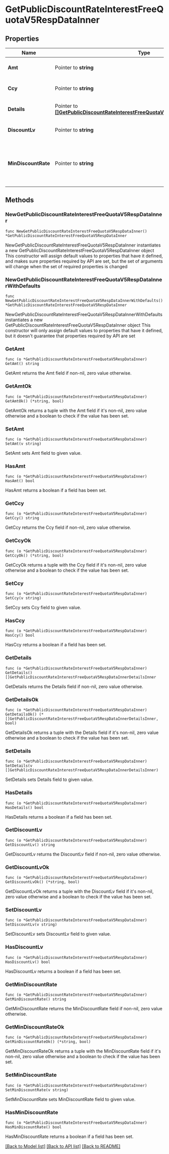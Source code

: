 # GetPublicDiscountRateInterestFreeQuotaV5RespDataInner

## Properties

Name | Type | Description | Notes
------------ | ------------- | ------------- | -------------
**Amt** | Pointer to **string** | Interest-free quota | [optional] [default to ""]
**Ccy** | Pointer to **string** | Currency | [optional] [default to ""]
**Details** | Pointer to [**[]GetPublicDiscountRateInterestFreeQuotaV5RespDataInnerDetailsInner**](GetPublicDiscountRateInterestFreeQuotaV5RespDataInnerDetailsInner.md) | New discount details. | [optional] 
**DiscountLv** | Pointer to **string** | Discount rate level.(Deprecated) | [optional] [default to ""]
**MinDiscountRate** | Pointer to **string** | Minimum discount rate when it exceeds the maximum amount of the last tier. | [optional] [default to ""]

## Methods

### NewGetPublicDiscountRateInterestFreeQuotaV5RespDataInner

`func NewGetPublicDiscountRateInterestFreeQuotaV5RespDataInner() *GetPublicDiscountRateInterestFreeQuotaV5RespDataInner`

NewGetPublicDiscountRateInterestFreeQuotaV5RespDataInner instantiates a new GetPublicDiscountRateInterestFreeQuotaV5RespDataInner object
This constructor will assign default values to properties that have it defined,
and makes sure properties required by API are set, but the set of arguments
will change when the set of required properties is changed

### NewGetPublicDiscountRateInterestFreeQuotaV5RespDataInnerWithDefaults

`func NewGetPublicDiscountRateInterestFreeQuotaV5RespDataInnerWithDefaults() *GetPublicDiscountRateInterestFreeQuotaV5RespDataInner`

NewGetPublicDiscountRateInterestFreeQuotaV5RespDataInnerWithDefaults instantiates a new GetPublicDiscountRateInterestFreeQuotaV5RespDataInner object
This constructor will only assign default values to properties that have it defined,
but it doesn't guarantee that properties required by API are set

### GetAmt

`func (o *GetPublicDiscountRateInterestFreeQuotaV5RespDataInner) GetAmt() string`

GetAmt returns the Amt field if non-nil, zero value otherwise.

### GetAmtOk

`func (o *GetPublicDiscountRateInterestFreeQuotaV5RespDataInner) GetAmtOk() (*string, bool)`

GetAmtOk returns a tuple with the Amt field if it's non-nil, zero value otherwise
and a boolean to check if the value has been set.

### SetAmt

`func (o *GetPublicDiscountRateInterestFreeQuotaV5RespDataInner) SetAmt(v string)`

SetAmt sets Amt field to given value.

### HasAmt

`func (o *GetPublicDiscountRateInterestFreeQuotaV5RespDataInner) HasAmt() bool`

HasAmt returns a boolean if a field has been set.

### GetCcy

`func (o *GetPublicDiscountRateInterestFreeQuotaV5RespDataInner) GetCcy() string`

GetCcy returns the Ccy field if non-nil, zero value otherwise.

### GetCcyOk

`func (o *GetPublicDiscountRateInterestFreeQuotaV5RespDataInner) GetCcyOk() (*string, bool)`

GetCcyOk returns a tuple with the Ccy field if it's non-nil, zero value otherwise
and a boolean to check if the value has been set.

### SetCcy

`func (o *GetPublicDiscountRateInterestFreeQuotaV5RespDataInner) SetCcy(v string)`

SetCcy sets Ccy field to given value.

### HasCcy

`func (o *GetPublicDiscountRateInterestFreeQuotaV5RespDataInner) HasCcy() bool`

HasCcy returns a boolean if a field has been set.

### GetDetails

`func (o *GetPublicDiscountRateInterestFreeQuotaV5RespDataInner) GetDetails() []GetPublicDiscountRateInterestFreeQuotaV5RespDataInnerDetailsInner`

GetDetails returns the Details field if non-nil, zero value otherwise.

### GetDetailsOk

`func (o *GetPublicDiscountRateInterestFreeQuotaV5RespDataInner) GetDetailsOk() (*[]GetPublicDiscountRateInterestFreeQuotaV5RespDataInnerDetailsInner, bool)`

GetDetailsOk returns a tuple with the Details field if it's non-nil, zero value otherwise
and a boolean to check if the value has been set.

### SetDetails

`func (o *GetPublicDiscountRateInterestFreeQuotaV5RespDataInner) SetDetails(v []GetPublicDiscountRateInterestFreeQuotaV5RespDataInnerDetailsInner)`

SetDetails sets Details field to given value.

### HasDetails

`func (o *GetPublicDiscountRateInterestFreeQuotaV5RespDataInner) HasDetails() bool`

HasDetails returns a boolean if a field has been set.

### GetDiscountLv

`func (o *GetPublicDiscountRateInterestFreeQuotaV5RespDataInner) GetDiscountLv() string`

GetDiscountLv returns the DiscountLv field if non-nil, zero value otherwise.

### GetDiscountLvOk

`func (o *GetPublicDiscountRateInterestFreeQuotaV5RespDataInner) GetDiscountLvOk() (*string, bool)`

GetDiscountLvOk returns a tuple with the DiscountLv field if it's non-nil, zero value otherwise
and a boolean to check if the value has been set.

### SetDiscountLv

`func (o *GetPublicDiscountRateInterestFreeQuotaV5RespDataInner) SetDiscountLv(v string)`

SetDiscountLv sets DiscountLv field to given value.

### HasDiscountLv

`func (o *GetPublicDiscountRateInterestFreeQuotaV5RespDataInner) HasDiscountLv() bool`

HasDiscountLv returns a boolean if a field has been set.

### GetMinDiscountRate

`func (o *GetPublicDiscountRateInterestFreeQuotaV5RespDataInner) GetMinDiscountRate() string`

GetMinDiscountRate returns the MinDiscountRate field if non-nil, zero value otherwise.

### GetMinDiscountRateOk

`func (o *GetPublicDiscountRateInterestFreeQuotaV5RespDataInner) GetMinDiscountRateOk() (*string, bool)`

GetMinDiscountRateOk returns a tuple with the MinDiscountRate field if it's non-nil, zero value otherwise
and a boolean to check if the value has been set.

### SetMinDiscountRate

`func (o *GetPublicDiscountRateInterestFreeQuotaV5RespDataInner) SetMinDiscountRate(v string)`

SetMinDiscountRate sets MinDiscountRate field to given value.

### HasMinDiscountRate

`func (o *GetPublicDiscountRateInterestFreeQuotaV5RespDataInner) HasMinDiscountRate() bool`

HasMinDiscountRate returns a boolean if a field has been set.


[[Back to Model list]](../README.md#documentation-for-models) [[Back to API list]](../README.md#documentation-for-api-endpoints) [[Back to README]](../README.md)


